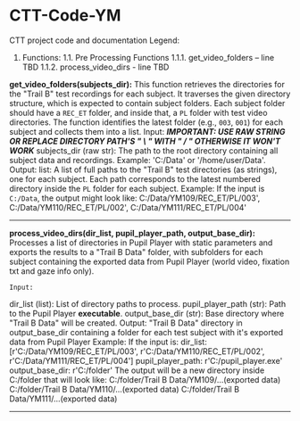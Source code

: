 # CTT-Code-YM
 CTT project code and documentation
 Legend:
1.	Functions:
 1.1.	Pre Processing Functions
  1.1.1.	get_video_folders – line TBD
  1.1.2.	process_video_dirs - line TBD



























**get_video_folders(subjects_dir):**
This function retrieves the directories for the "Trail B" test recordings for each subject.
It traverses the given directory structure, which is expected to contain subject folders.
Each subject folder should have a `REC_ET` folder, and inside that, a `PL` folder with test 
video directories. The function identifies the latest folder (e.g., `003`, `001`) for each 
subject and collects them into a list.
    Input:
***IMPORTANT: USE RAW STRING OR REPLACE DIRECTORY PATH'S " \ " WITH " / " OTHERWISE IT WON'T WORK***
subjects_dir (raw str): The path to the root directory containing all subject data and recordings. 
Example: 'C:/Data' or '/home/user/Data'.
    Output:
list: A list of full paths to the "Trail B" test directories (as strings), one for each subject. 
Each path corresponds to the latest numbered directory inside the `PL` folder for each subject.
    Example:
If the input is `C:/Data`, the output might look like:
C:/Data/YM109/REC_ET/PL/003',
C:/Data/YM110/REC_ET/PL/002',
C:/Data/YM111/REC_ET/PL/004'
**********************************************************************************************************

**process_video_dirs(dir_list, pupil_player_path, output_base_dir):**
Processes a list of directories in Pupil Player with static parameters
and exports the results to a "Trail B Data" folder, with subfolders for each subject containing the
exported data from Pupil Player (world video, fixation txt and gaze info only).
    
    Input:
dir_list (list): List of directory paths to process.
pupil_player_path (str): Path to the Pupil Player **executable**.
output_base_dir (str): Base directory where "Trail B Data" will be created.
    Output:
"Trail B Data" directory in output_base_dir containing a folder for each test
subject with it's exported data from Pupil Player
    Example:
If the input is:
                dir_list: [r'C:/Data/YM109/REC_ET/PL/003',
                           r'C:/Data/YM110/REC_ET/PL/002',
                           r'C:/Data/YM111/REC_ET/PL/004']
                pupil_player_path: r'C:/pupil_player.exe'
                output_base_dir: r'C:/folder'
The output will be a new directory inside C:/folder that will look like:
                C:/folder/Trail B Data/YM109/...(exported data)
                C:/folder/Trail B Data/YM110/...(exported data)
                C:/folder/Trail B Data/YM111/...(exported data)
**********************************************************************************************************

